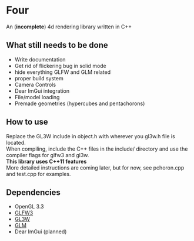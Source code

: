 # Four
An (**incomplete**) 4d rendering library written in C++
## What still needs to be done
- Write documentation
- Get rid of flickering bug in solid mode
- hide everything GLFW and GLM related
- proper build system
- Camera Controls
- Dear ImGui integration
- File/model loading
- Premade geometries (hypercubes and pentachorons)
## How to use
Replace the GL3W include in object.h with wherever you gl3w.h file is located.  
When compiling, include the C++ files in the include/ directory and use the compiler flags for glfw3 and gl3w.  
**This library uses C++11 features**  
More detailed instructions are coming later, but for now, see pchoron.cpp and test.cpp for examples.
## Dependencies
- OpenGL 3.3
- [GLFW3](https://www.glfw.org/)
- [GL3W](https://github.com/skaslev/gl3w)
- [GLM](https://github.com/g-truc/glm)
- Dear ImGui (planned)  
